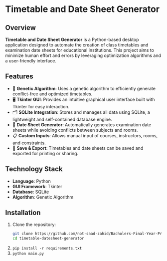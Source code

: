 # Timetable and Date Sheet Generator

## Overview

**Timetable and Date Sheet Generator** is a Python-based desktop application designed to automate the creation of class timetables and examination date sheets for educational institutions. This project aims to minimize human effort and errors by leveraging optimization algorithms and a user-friendly interface.

## Features

- 🧠 **Genetic Algorithm**: Uses a genetic algorithm to efficiently generate conflict-free and optimized timetables.
- 🖥️ **Tkinter GUI**: Provides an intuitive graphical user interface built with Tkinter for easy interaction.
- 🗂️ **SQLite Integration**: Stores and manages all data using SQLite, a lightweight and self-contained database engine.
- 📅 **Date Sheet Generator**: Automatically generates examination date sheets while avoiding conflicts between subjects and rooms.
- 📋 **Custom Inputs**: Allows manual input of courses, instructors, rooms, and constraints.
- 💾 **Save & Export**: Timetables and date sheets can be saved and exported for printing or sharing.

## Technology Stack

- **Language**: Python
- **GUI Framework**: Tkinter
- **Database**: SQLite
- **Algorithm**: Genetic Algorithm

## Installation

1. Clone the repository:
   ```bash
   git clone https://github.com/not-saad-zahid/Bacholers-Final-Year-Project/timetable-datesheet-generator.git
   cd timetable-datesheet-generator
   ```
2. `pip install -r requirements.txt`
3. `python main.py` 
